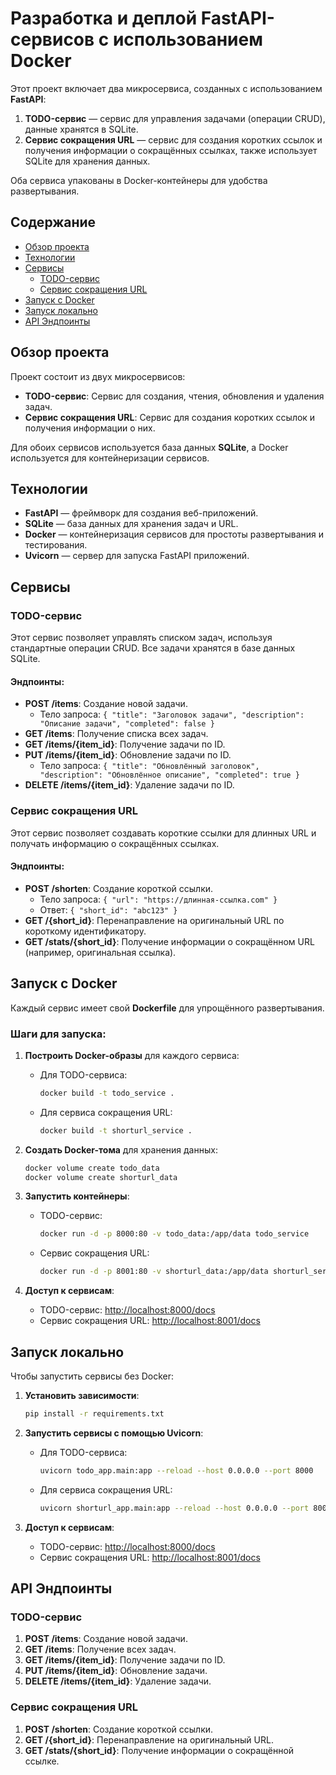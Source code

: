 # Разработка и деплой FastAPI-сервисов с использованием Docker

Этот проект включает два микросервиса, созданных с использованием **FastAPI**:
1. **TODO-сервис** — сервис для управления задачами (операции CRUD), данные хранятся в SQLite.
2. **Сервис сокращения URL** — сервис для создания коротких ссылок и получения информации о сокращённых ссылках, также использует SQLite для хранения данных.

Оба сервиса упакованы в Docker-контейнеры для удобства развертывания.

## Содержание
- [Обзор проекта](#обзор-проекта)
- [Технологии](#технологии)
- [Сервисы](#сервисы)
  - [TODO-сервис](#todo-сервис)
  - [Сервис сокращения URL](#сервис-сокращения-url)
- [Запуск с Docker](#запуск-с-docker)
- [Запуск локально](#запуск-локально)
- [API Эндпоинты](#api-эндпоинты)

## Обзор проекта

Проект состоит из двух микросервисов:
- **TODO-сервис**: Сервис для создания, чтения, обновления и удаления задач.
- **Сервис сокращения URL**: Сервис для создания коротких ссылок и получения информации о них.

Для обоих сервисов используется база данных **SQLite**, а Docker используется для контейнеризации сервисов.

## Технологии

- **FastAPI** — фреймворк для создания веб-приложений.
- **SQLite** — база данных для хранения задач и URL.
- **Docker** — контейнеризация сервисов для простоты развертывания и тестирования.
- **Uvicorn** — сервер для запуска FastAPI приложений.

## Сервисы

### TODO-сервис

Этот сервис позволяет управлять списком задач, используя стандартные операции CRUD. Все задачи хранятся в базе данных SQLite.

#### Эндпоинты:
- **POST /items**: Создание новой задачи.
  - Тело запроса: `{ "title": "Заголовок задачи", "description": "Описание задачи", "completed": false }`
- **GET /items**: Получение списка всех задач.
- **GET /items/{item_id}**: Получение задачи по ID.
- **PUT /items/{item_id}**: Обновление задачи по ID.
  - Тело запроса: `{ "title": "Обновлённый заголовок", "description": "Обновлённое описание", "completed": true }`
- **DELETE /items/{item_id}**: Удаление задачи по ID.

### Сервис сокращения URL

Этот сервис позволяет создавать короткие ссылки для длинных URL и получать информацию о сокращённых ссылках.

#### Эндпоинты:
- **POST /shorten**: Создание короткой ссылки.
  - Тело запроса: `{ "url": "https://длинная-ссылка.com" }`
  - Ответ: `{ "short_id": "abc123" }`
- **GET /{short_id}**: Перенаправление на оригинальный URL по короткому идентификатору.
- **GET /stats/{short_id}**: Получение информации о сокращённом URL (например, оригинальная ссылка).

## Запуск с Docker

Каждый сервис имеет свой **Dockerfile** для упрощённого развертывания.

### Шаги для запуска:

1. **Построить Docker-образы** для каждого сервиса:
   - Для TODO-сервиса:
     ```bash
     docker build -t todo_service .
     ```
   - Для сервиса сокращения URL:
     ```bash
     docker build -t shorturl_service .
     ```

2. **Создать Docker-тома** для хранения данных:
   ```bash
   docker volume create todo_data
   docker volume create shorturl_data
   ```

3. **Запустить контейнеры**:
   - TODO-сервис:
     ```bash
     docker run -d -p 8000:80 -v todo_data:/app/data todo_service
     ```
   - Сервис сокращения URL:
     ```bash
     docker run -d -p 8001:80 -v shorturl_data:/app/data shorturl_service
     ```

4. **Доступ к сервисам**:
   - TODO-сервис: [http://localhost:8000/docs](http://localhost:8000/docs)
   - Сервис сокращения URL: [http://localhost:8001/docs](http://localhost:8001/docs)

## Запуск локально

Чтобы запустить сервисы без Docker:

1. **Установить зависимости**:
   ```bash
   pip install -r requirements.txt
   ```

2. **Запустить сервисы с помощью Uvicorn**:
   - Для TODO-сервиса:
     ```bash
     uvicorn todo_app.main:app --reload --host 0.0.0.0 --port 8000
     ```
   - Для сервиса сокращения URL:
     ```bash
     uvicorn shorturl_app.main:app --reload --host 0.0.0.0 --port 8001
     ```

3. **Доступ к сервисам**:
   - TODO-сервис: [http://localhost:8000/docs](http://localhost:8000/docs)
   - Сервис сокращения URL: [http://localhost:8001/docs](http://localhost:8001/docs)

## API Эндпоинты

### TODO-сервис
1. **POST /items**: Создание новой задачи.
2. **GET /items**: Получение всех задач.
3. **GET /items/{item_id}**: Получение задачи по ID.
4. **PUT /items/{item_id}**: Обновление задачи.
5. **DELETE /items/{item_id}**: Удаление задачи.

### Сервис сокращения URL
1. **POST /shorten**: Создание короткой ссылки.
2. **GET /{short_id}**: Перенаправление на оригинальный URL.
3. **GET /stats/{short_id}**: Получение информации о сокращённой ссылке.
